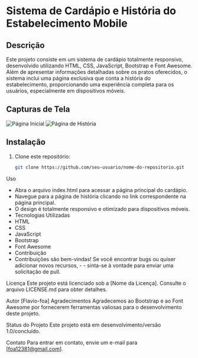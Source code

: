 # Sistema de Cardápio e História do Estabelecimento Mobile

## Descrição

Este projeto consiste em um sistema de cardápio totalmente responsivo, desenvolvido utilizando HTML, CSS, JavaScript, Bootstrap e Font Awesome. Além de apresentar informações detalhadas sobre os pratos oferecidos, o sistema inclui uma página exclusiva que conta a história do estabelecimento, proporcionando uma experiência completa para os usuários, especialmente em dispositivos móveis.

## Capturas de Tela

![Página Inicial](screenshots/home.png)
![Página de História](screenshots/history.png)

## Instalação

1. Clone este repositório:

   ```bash
   git clone https://github.com/seu-usuario/nome-do-repositorio.git


Uso
- Abra o arquivo index.html para acessar a página principal do cardápio.
- Navegue para a página de história clicando no link correspondente na página principal.
- O design é totalmente responsivo e otimizado para dispositivos móveis.
- Tecnologias Utilizadas
- HTML
- CSS
- JavaScript
- Bootstrap
- Font Awesome
- Contribuição
- Contribuições são bem-vindas! Se você encontrar bugs ou quiser adicionar novos recursos, - - sinta-se à vontade para enviar uma solicitação de pull.

Licença
Este projeto está licenciado sob a [Nome da Licença]. Consulte o arquivo LICENSE.md para obter detalhes.

Autor
[Flavio-foa]
Agradecimentos
Agradecemos ao Bootstrap e ao Font Awesome por fornecerem ferramentas valiosas para o desenvolvimento deste projeto.

Status do Projeto
Este projeto está em desenvolvimento/versão 1.0/concluído.


Contato
Para entrar em contato, envie um e-mail para [foa12381@gmail.com].


